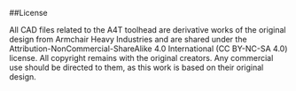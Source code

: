 ##License 

All CAD files related to the A4T toolhead are derivative works of the original design from Armchair Heavy Industries and are shared under the Attribution-NonCommercial-ShareAlike 4.0 International (CC BY-NC-SA 4.0) license. All copyright remains with the original creators. Any commercial use should be directed to them, as this work is based on their original design.